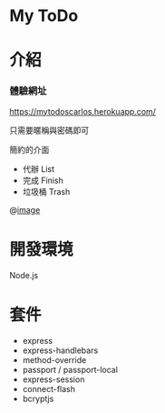 # My ToDo

# 介紹

### 體驗網址
https://mytodoscarlos.herokuapp.com/

只需要暱稱與密碼即可

簡約的介面
- 代辦 List 
- 完成 Finish
- 垃圾桶 Trash

@[image]()

# 開發環境

Node.js

# 套件
- express
- express-handlebars
- method-override
- passport / passport-local
- express-session
- connect-flash
- bcryptjs



